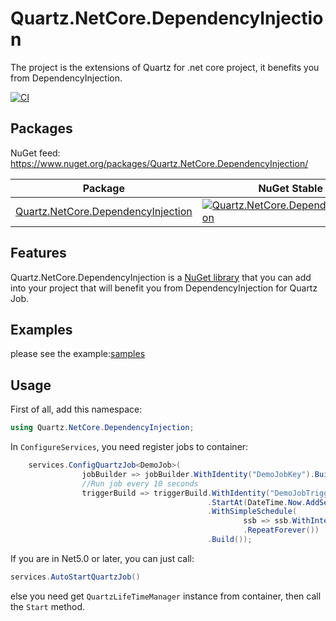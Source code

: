 # Quartz.NetCore.DependencyInjection
The project is the extensions of Quartz for .net core project, it benefits you from DependencyInjection.

[![CI](https://github.com/zhurongbo111/Quartz.NetCore.DependencyInjection/actions/workflows/CI.yml/badge.svg)](https://github.com/zhurongbo111/Quartz.NetCore.DependencyInjection/actions/workflows/CI.yml)

Packages
--------

NuGet feed: https://www.nuget.org/packages/Quartz.NetCore.DependencyInjection/

| Package | NuGet Stable | NuGet Pre-release | Downloads |
| ------- | ------------ | ----------------- | --------- |
| [Quartz.NetCore.DependencyInjection](https://www.nuget.org/packages/Quartz.NetCore.DependencyInjection/) | [![Quartz.NetCore.DependencyInjection](https://img.shields.io/nuget/v/Quartz.NetCore.DependencyInjection.svg)](https://www.nuget.org/packages/Quartz.NetCore.DependencyInjection/) | [![Quartz.NetCore.DependencyInjection](https://img.shields.io/nuget/vpre/Quartz.NetCore.DependencyInjection.svg)](https://www.nuget.org/packages/Quartz.NetCore.DependencyInjection/) | [![Quartz.NetCore.DependencyInjection](https://img.shields.io/nuget/dt/Quartz.NetCore.DependencyInjection.svg)](https://www.nuget.org/packages/Quartz.NetCore.DependencyInjection/) |

Features
--------
Quartz.NetCore.DependencyInjection is a [NuGet library](https://www.nuget.org/packages/Quartz.NetCore.DependencyInjection) that you can add into your project that will benefit you from DependencyInjection for Quartz Job.

Examples
--------
please see the example:[samples](https://github.com/zhurongbo111/Quartz.NetCore.DependencyInjection/tree/master/samples/)

Usage
--------
First of all, add this namespace:
```csharp
using Quartz.NetCore.DependencyInjection;
```

In `ConfigureServices`, you need register jobs to container:
```csharp
    services.ConfigQuartzJob<DemoJob>(
                jobBuilder => jobBuilder.WithIdentity("DemoJobKey").Build(),
                //Run job every 10 seconds
                triggerBuild => triggerBuild.WithIdentity("DemoJobTriggerKey")
                                            .StartAt(DateTime.Now.AddSeconds(10))
                                            .WithSimpleSchedule(
                                                    ssb => ssb.WithInterval(TimeSpan.FromSeconds(10))
                                                    .RepeatForever())
                                            .Build());
```


If you are in Net5.0 or later, you can just call:
```csharp
services.AutoStartQuartzJob()
```

else you need get `QuartzLifeTimeManager` instance from container, then call the `Start` method.
